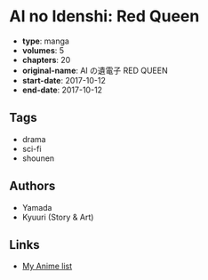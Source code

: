 # AI no Idenshi: Red Queen

-   **type**: manga
-   **volumes**: 5
-   **chapters**: 20
-   **original-name**: AI の遺電子 RED QUEEN
-   **start-date**: 2017-10-12
-   **end-date**: 2017-10-12

## Tags

-   drama
-   sci-fi
-   shounen

## Authors

-   Yamada
-   Kyuuri (Story & Art)

## Links

-   [My Anime list](https://myanimelist.net/manga/121982/AI_no_Idenshi__Red_Queen)
